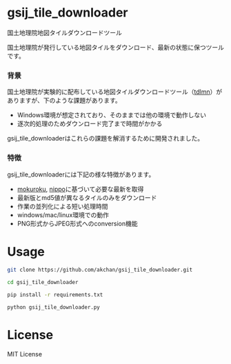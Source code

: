 # gsij_tile_downloader

国土地理院地図タイルダウンロードツール

国土地理院が発行している地図タイルをダウンロード、最新の状態に保つツールです。

### 背景

国土地理院が実験的に配布している地図タイルダウンロードツール（[tdlmn](https://github.com/gsi-cyberjapan/tdlmn/tree/main)）がありますが、下のような課題があります。

- Windows環境が想定されており、そのままでは他の環境で動作しない
- 逐次的処理のためダウンロード完了まで時間がかかる

gsij_tile_downloaderはこれらの課題を解消するために開発されました。

### 特徴

gsij_tile_downloaderには下記の様な特徴があります。

- [mokuroku](https://github.com/gsi-cyberjapan/mokuroku-spec), [nippo](https://github.com/gsi-cyberjapan/nippo-spec)に基づいて必要な最新を取得
- 最新版とmd5値が異なるタイルのみをダウンロード
- 作業の並列化による短い処理時間
- windows/mac/linux環境での動作
- PNG形式からJPEG形式へのconversion機能

# Usage

```bash
git clone https://github.com/akchan/gsij_tile_downloader.git

cd gsij_tile_downloader

pip install -r requirements.txt

python gsij_tile_downloader.py
```

# License

MIT License
